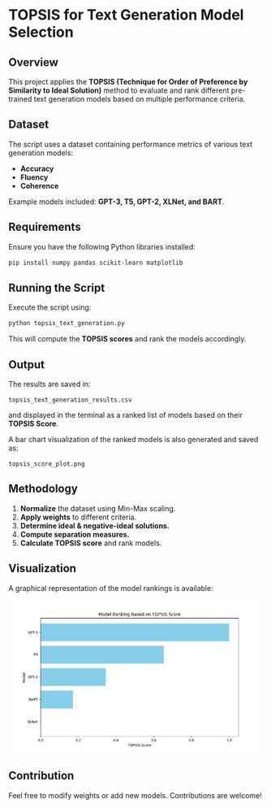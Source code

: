 # TOPSIS for Text Generation Model Selection

## Overview
This project applies the **TOPSIS (Technique for Order of Preference by Similarity to Ideal Solution)** method to evaluate and rank different pre-trained text generation models based on multiple performance criteria.

## Dataset
The script uses a dataset containing performance metrics of various text generation models:
- **Accuracy**
- **Fluency**
- **Coherence**

Example models included: **GPT-3, T5, GPT-2, XLNet, and BART**.

## Requirements
Ensure you have the following Python libraries installed:
```bash
pip install numpy pandas scikit-learn matplotlib
```

## Running the Script
Execute the script using:
```bash
python topsis_text_generation.py
```
This will compute the **TOPSIS scores** and rank the models accordingly.

## Output
The results are saved in:
```
topsis_text_generation_results.csv
```
and displayed in the terminal as a ranked list of models based on their **TOPSIS Score**.

A bar chart visualization of the ranked models is also generated and saved as:
```
topsis_score_plot.png
```

## Methodology
1. **Normalize** the dataset using Min-Max scaling.
2. **Apply weights** to different criteria.
3. **Determine ideal & negative-ideal solutions.**
4. **Compute separation measures.**
5. **Calculate TOPSIS score** and rank models.


## Visualization
A graphical representation of the model rankings is available:

![TOPSIS Score Plot](topsis_score_plot.png)

## Contribution
Feel free to modify weights or add new models. Contributions are welcome!

